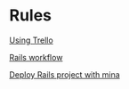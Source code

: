 Rules
=====

[Using Trello](trello.md)

[Rails workflow](rails_workflow.md)

[Deploy Rails project with mina](rails_deploy.md)
